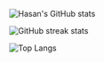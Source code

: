 ![Hasan's GitHub stats](https://github-readme-stats.vercel.app/api?username=md-hasan1&show_icons=true&count_private=true&hide=stars&theme=radical)

![GitHub streak stats](https://github-readme-streak-stats.herokuapp.com/?user=md-hasan1&theme=radical&count_private=true)

![Top Langs](https://github-readme-stats.vercel.app/api/top-langs/?username=md-hasan1&layout=compact&theme=radical)
